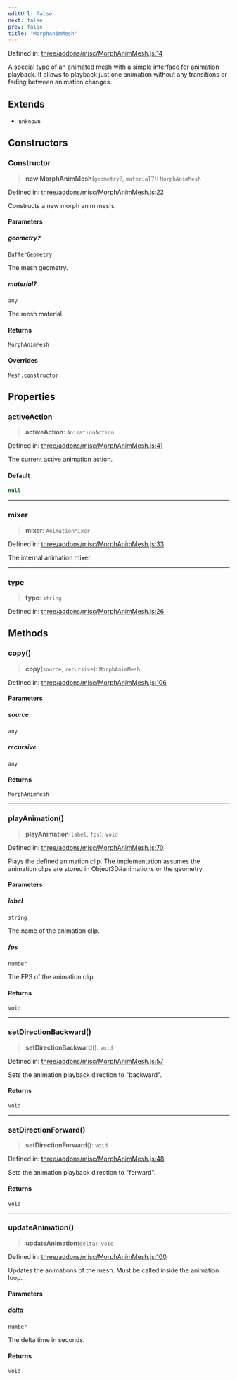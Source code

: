 ```yaml
---
editUrl: false
next: false
prev: false
title: "MorphAnimMesh"
---
```


Defined in: [three/addons/misc/MorphAnimMesh.js:14](https://github.com/DefinitelyMaybe/three-i18n/blob/fa57b79433d1c349ffb23a78727299c8d4190136/three/addons/misc/MorphAnimMesh.js#L14)

A special type of an animated mesh with a simple interface
for animation playback. It allows to playback just one animation
without any transitions or fading between animation changes.

## Extends

- `unknown`

## Constructors

### Constructor

> **new MorphAnimMesh**(`geometry`?, `material`?): `MorphAnimMesh`

Defined in: [three/addons/misc/MorphAnimMesh.js:22](https://github.com/DefinitelyMaybe/three-i18n/blob/fa57b79433d1c349ffb23a78727299c8d4190136/three/addons/misc/MorphAnimMesh.js#L22)

Constructs a new morph anim mesh.

#### Parameters

##### geometry?

`BufferGeometry`

The mesh geometry.

##### material?

`any`

The mesh material.

#### Returns

`MorphAnimMesh`

#### Overrides

`Mesh.constructor`

## Properties

### activeAction

> **activeAction**: `AnimationAction`

Defined in: [three/addons/misc/MorphAnimMesh.js:41](https://github.com/DefinitelyMaybe/three-i18n/blob/fa57b79433d1c349ffb23a78727299c8d4190136/three/addons/misc/MorphAnimMesh.js#L41)

The current active animation action.

#### Default

```ts
null
```

***

### mixer

> **mixer**: `AnimationMixer`

Defined in: [three/addons/misc/MorphAnimMesh.js:33](https://github.com/DefinitelyMaybe/three-i18n/blob/fa57b79433d1c349ffb23a78727299c8d4190136/three/addons/misc/MorphAnimMesh.js#L33)

The internal animation mixer.

***

### type

> **type**: `string`

Defined in: [three/addons/misc/MorphAnimMesh.js:26](https://github.com/DefinitelyMaybe/three-i18n/blob/fa57b79433d1c349ffb23a78727299c8d4190136/three/addons/misc/MorphAnimMesh.js#L26)

## Methods

### copy()

> **copy**(`source`, `recursive`): `MorphAnimMesh`

Defined in: [three/addons/misc/MorphAnimMesh.js:106](https://github.com/DefinitelyMaybe/three-i18n/blob/fa57b79433d1c349ffb23a78727299c8d4190136/three/addons/misc/MorphAnimMesh.js#L106)

#### Parameters

##### source

`any`

##### recursive

`any`

#### Returns

`MorphAnimMesh`

***

### playAnimation()

> **playAnimation**(`label`, `fps`): `void`

Defined in: [three/addons/misc/MorphAnimMesh.js:70](https://github.com/DefinitelyMaybe/three-i18n/blob/fa57b79433d1c349ffb23a78727299c8d4190136/three/addons/misc/MorphAnimMesh.js#L70)

Plays the defined animation clip. The implementation assumes the animation
clips are stored in Object3D#animations or the geometry.

#### Parameters

##### label

`string`

The name of the animation clip.

##### fps

`number`

The FPS of the animation clip.

#### Returns

`void`

***

### setDirectionBackward()

> **setDirectionBackward**(): `void`

Defined in: [three/addons/misc/MorphAnimMesh.js:57](https://github.com/DefinitelyMaybe/three-i18n/blob/fa57b79433d1c349ffb23a78727299c8d4190136/three/addons/misc/MorphAnimMesh.js#L57)

Sets the animation playback direction to "backward".

#### Returns

`void`

***

### setDirectionForward()

> **setDirectionForward**(): `void`

Defined in: [three/addons/misc/MorphAnimMesh.js:48](https://github.com/DefinitelyMaybe/three-i18n/blob/fa57b79433d1c349ffb23a78727299c8d4190136/three/addons/misc/MorphAnimMesh.js#L48)

Sets the animation playback direction to "forward".

#### Returns

`void`

***

### updateAnimation()

> **updateAnimation**(`delta`): `void`

Defined in: [three/addons/misc/MorphAnimMesh.js:100](https://github.com/DefinitelyMaybe/three-i18n/blob/fa57b79433d1c349ffb23a78727299c8d4190136/three/addons/misc/MorphAnimMesh.js#L100)

Updates the animations of the mesh. Must be called inside the animation loop.

#### Parameters

##### delta

`number`

The delta time in seconds.

#### Returns

`void`
